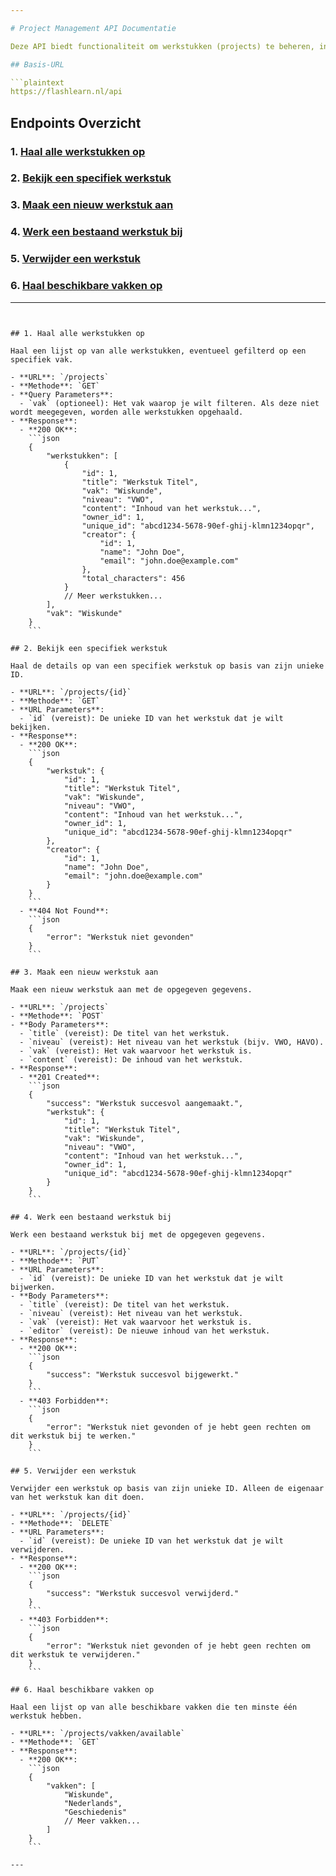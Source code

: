 ```yaml
---

# Project Management API Documentatie

Deze API biedt functionaliteit om werkstukken (projects) te beheren, inclusief het ophalen, aanmaken, bijwerken, en verwijderen van werkstukken. Daarnaast biedt de API de mogelijkheid om beschikbare vakken op te halen.

## Basis-URL

```plaintext
https://flashlearn.nl/api
```

## Endpoints Overzicht

### 1. [Haal alle werkstukken op](#1-haal-alle-werkstukken-op)
### 2. [Bekijk een specifiek werkstuk](#2-bekijk-een-specifiek-werkstuk)
### 3. [Maak een nieuw werkstuk aan](#3-maak-een-nieuw-werkstuk-aan)
### 4. [Werk een bestaand werkstuk bij](#4-werk-een-bestaand-werkstuk-bij)
### 5. [Verwijder een werkstuk](#5-verwijder-een-werkstuk)
### 6. [Haal beschikbare vakken op](#6-haal-beschikbare-vakken-op)

---
```


## 1. Haal alle werkstukken op

Haal een lijst op van alle werkstukken, eventueel gefilterd op een specifiek vak.

- **URL**: `/projects`
- **Methode**: `GET`
- **Query Parameters**:
  - `vak` (optioneel): Het vak waarop je wilt filteren. Als deze niet wordt meegegeven, worden alle werkstukken opgehaald.
- **Response**:
  - **200 OK**: 
    ```json
    {
        "werkstukken": [
            {
                "id": 1,
                "title": "Werkstuk Titel",
                "vak": "Wiskunde",
                "niveau": "VWO",
                "content": "Inhoud van het werkstuk...",
                "owner_id": 1,
                "unique_id": "abcd1234-5678-90ef-ghij-klmn1234opqr",
                "creator": {
                    "id": 1,
                    "name": "John Doe",
                    "email": "john.doe@example.com"
                },
                "total_characters": 456
            }
            // Meer werkstukken...
        ],
        "vak": "Wiskunde"
    }
    ```

## 2. Bekijk een specifiek werkstuk

Haal de details op van een specifiek werkstuk op basis van zijn unieke ID.

- **URL**: `/projects/{id}`
- **Methode**: `GET`
- **URL Parameters**:
  - `id` (vereist): De unieke ID van het werkstuk dat je wilt bekijken.
- **Response**:
  - **200 OK**:
    ```json
    {
        "werkstuk": {
            "id": 1,
            "title": "Werkstuk Titel",
            "vak": "Wiskunde",
            "niveau": "VWO",
            "content": "Inhoud van het werkstuk...",
            "owner_id": 1,
            "unique_id": "abcd1234-5678-90ef-ghij-klmn1234opqr"
        },
        "creator": {
            "id": 1,
            "name": "John Doe",
            "email": "john.doe@example.com"
        }
    }
    ```
  - **404 Not Found**:
    ```json
    {
        "error": "Werkstuk niet gevonden"
    }
    ```

## 3. Maak een nieuw werkstuk aan

Maak een nieuw werkstuk aan met de opgegeven gegevens.

- **URL**: `/projects`
- **Methode**: `POST`
- **Body Parameters**:
  - `title` (vereist): De titel van het werkstuk.
  - `niveau` (vereist): Het niveau van het werkstuk (bijv. VWO, HAVO).
  - `vak` (vereist): Het vak waarvoor het werkstuk is.
  - `content` (vereist): De inhoud van het werkstuk.
- **Response**:
  - **201 Created**:
    ```json
    {
        "success": "Werkstuk succesvol aangemaakt.",
        "werkstuk": {
            "id": 1,
            "title": "Werkstuk Titel",
            "vak": "Wiskunde",
            "niveau": "VWO",
            "content": "Inhoud van het werkstuk...",
            "owner_id": 1,
            "unique_id": "abcd1234-5678-90ef-ghij-klmn1234opqr"
        }
    }
    ```

## 4. Werk een bestaand werkstuk bij

Werk een bestaand werkstuk bij met de opgegeven gegevens.

- **URL**: `/projects/{id}`
- **Methode**: `PUT`
- **URL Parameters**:
  - `id` (vereist): De unieke ID van het werkstuk dat je wilt bijwerken.
- **Body Parameters**:
  - `title` (vereist): De titel van het werkstuk.
  - `niveau` (vereist): Het niveau van het werkstuk.
  - `vak` (vereist): Het vak waarvoor het werkstuk is.
  - `editor` (vereist): De nieuwe inhoud van het werkstuk.
- **Response**:
  - **200 OK**:
    ```json
    {
        "success": "Werkstuk succesvol bijgewerkt."
    }
    ```
  - **403 Forbidden**:
    ```json
    {
        "error": "Werkstuk niet gevonden of je hebt geen rechten om dit werkstuk bij te werken."
    }
    ```

## 5. Verwijder een werkstuk

Verwijder een werkstuk op basis van zijn unieke ID. Alleen de eigenaar van het werkstuk kan dit doen.

- **URL**: `/projects/{id}`
- **Methode**: `DELETE`
- **URL Parameters**:
  - `id` (vereist): De unieke ID van het werkstuk dat je wilt verwijderen.
- **Response**:
  - **200 OK**:
    ```json
    {
        "success": "Werkstuk succesvol verwijderd."
    }
    ```
  - **403 Forbidden**:
    ```json
    {
        "error": "Werkstuk niet gevonden of je hebt geen rechten om dit werkstuk te verwijderen."
    }
    ```

## 6. Haal beschikbare vakken op

Haal een lijst op van alle beschikbare vakken die ten minste één werkstuk hebben.

- **URL**: `/projects/vakken/available`
- **Methode**: `GET`
- **Response**:
  - **200 OK**:
    ```json
    {
        "vakken": [
            "Wiskunde",
            "Nederlands",
            "Geschiedenis"
            // Meer vakken...
        ]
    }
    ```

---

